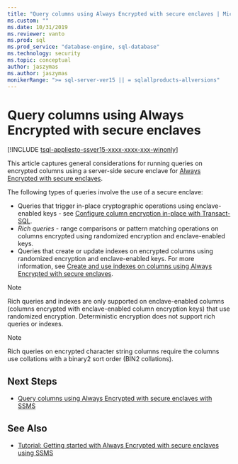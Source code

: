 ```yaml
---
title: "Query columns using Always Encrypted with secure enclaves | Microsoft Docs"
ms.custom: ""
ms.date: 10/31/2019
ms.reviewer: vanto
ms.prod: sql
ms.prod_service: "database-engine, sql-database"
ms.technology: security
ms.topic: conceptual
author: jaszymas
ms.author: jaszymas
monikerRange: ">= sql-server-ver15 || = sqlallproducts-allversions"
---
```

# Query columns using Always Encrypted with secure enclaves
[!INCLUDE [tsql-appliesto-ssver15-xxxx-xxxx-xxx-winonly](../../../includes/tsql-appliesto-ssver15-xxxx-xxxx-xxx-winonly.md)]

This article captures general considerations for running queries on encrypted columns using a server-side secure enclave for [Always Encrypted with secure enclaves](always-encrypted-enclaves.md). 

The following types of queries involve the use of a secure enclave:
- Queries that trigger in-place cryptographic operations using enclave-enabled keys - see [Configure column encryption in-place with Transact-SQL](always-encrypted-enclaves-configure-encryption-tsql.md).
- *Rich queries* - range comparisons or pattern matching operations on columns encrypted using randomized encryption and enclave-enabled keys.
- Queries that create or update indexes on encrypted columns using randomized encryption and enclave-enabled keys. For more information, see [Create and use indexes on columns using Always Encrypted with secure enclaves](always-encrypted-enclaves-create-use-indexes.md).

> [!NOTE]
> Rich queries and indexes are only supported on enclave-enabled columns (columns encrypted with enclave-enabled column encryption keys) that use randomized encryption. Deterministic encryption does not support rich queries or indexes.

> [!NOTE]
> Rich queries on encrypted character string columns require the columns use collations with a binary2 sort order (BIN2 collations). 


## Next Steps
- [Query columns using Always Encrypted with secure enclaves with SSMS](always-encrypted-enclaves-query-columns-ssms.md)

## See Also
- [Tutorial: Getting started with Always Encrypted with secure enclaves using SSMS](../tutorial-getting-started-with-always-encrypted-enclaves.md)

